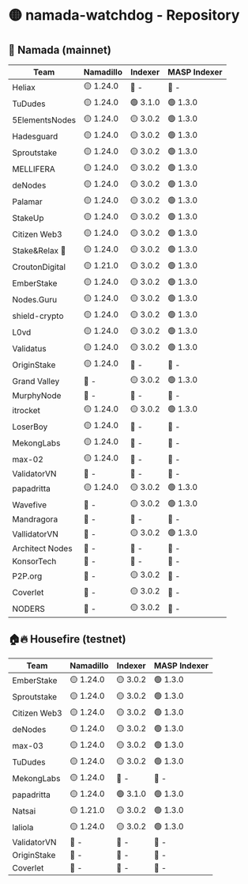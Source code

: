 # 🟡 namada-watchdog - Repository

## 🚀 Namada (mainnet)

| Team | Namadillo | Indexer | MASP Indexer |
|-|-|-|-|
| Heliax | 🟡 1.24.0 | 🔴 - | 🔴 - |
| TuDudes | 🟡 1.24.0 | 🟢 3.1.0 | 🟢 1.3.0 |
| 5ElementsNodes | 🟡 1.24.0 | 🟡 3.0.2 | 🟢 1.3.0 |
| Hadesguard | 🟡 1.24.0 | 🟡 3.0.2 | 🟢 1.3.0 |
| Sproutstake | 🟡 1.24.0 | 🟡 3.0.2 | 🟢 1.3.0 |
| MELLIFERA | 🟡 1.24.0 | 🟡 3.0.2 | 🟢 1.3.0 |
| deNodes | 🟡 1.24.0 | 🟡 3.0.2 | 🟢 1.3.0 |
| Palamar | 🟡 1.24.0 | 🟡 3.0.2 | 🟢 1.3.0 |
| StakeUp | 🟡 1.24.0 | 🟡 3.0.2 | 🟢 1.3.0 |
| Citizen Web3 | 🟡 1.24.0 | 🟡 3.0.2 | 🟢 1.3.0 |
| Stake&Relax 🦥 | 🟡 1.24.0 | 🟡 3.0.2 | 🟢 1.3.0 |
| CroutonDigital | 🟡 1.21.0 | 🟡 3.0.2 | 🟢 1.3.0 |
| EmberStake | 🟡 1.24.0 | 🟡 3.0.2 | 🟢 1.3.0 |
| Nodes.Guru | 🟡 1.24.0 | 🟡 3.0.2 | 🟢 1.3.0 |
| shield-crypto | 🟡 1.24.0 | 🟡 3.0.2 | 🟢 1.3.0 |
| L0vd | 🟡 1.24.0 | 🟡 3.0.2 | 🟢 1.3.0 |
| Validatus | 🟡 1.24.0 | 🟡 3.0.2 | 🟢 1.3.0 |
| OriginStake | 🟡 1.24.0 | 🔴 - | 🔴 - |
| Grand Valley | 🔴 - | 🟡 3.0.2 | 🟢 1.3.0 |
| MurphyNode | 🔴 - | 🔴 - | 🔴 - |
| itrocket | 🟡 1.24.0 | 🟡 3.0.2 | 🟢 1.3.0 |
| LoserBoy | 🟡 1.24.0 | 🔴 - | 🔴 - |
| MekongLabs | 🟡 1.24.0 | 🔴 - | 🔴 - |
| max-02 | 🟡 1.24.0 | 🔴 - | 🔴 - |
| ValidatorVN | 🔴 - | 🔴 - | 🔴 - |
| papadritta | 🟡 1.24.0 | 🟡 3.0.2 | 🟢 1.3.0 |
| Wavefive | 🔴 - | 🟡 3.0.2 | 🟢 1.3.0 |
| Mandragora | 🔴 - | 🔴 - | 🔴 - |
| VallidatorVN | 🔴 - | 🟡 3.0.2 | 🟢 1.3.0 |
| Architect Nodes | 🔴 - | 🔴 - | 🔴 - |
| KonsorTech | 🔴 - | 🔴 - | 🔴 - |
| P2P.org | 🔴 - | 🟡 3.0.2 | 🔴 - |
| Coverlet | 🔴 - | 🟡 3.0.2 | 🔴 - |
| NODERS | 🔴 - | 🟡 3.0.2 | 🔴 - |

## 🏠🔥 Housefire (testnet)

| Team | Namadillo | Indexer | MASP Indexer |
|-|-|-|-|
| EmberStake | 🟡 1.24.0 | 🟡 3.0.2 | 🟢 1.3.0 |
| Sproutstake | 🟡 1.24.0 | 🟡 3.0.2 | 🟢 1.3.0 |
| Citizen Web3 | 🟡 1.24.0 | 🟡 3.0.2 | 🟢 1.3.0 |
| deNodes | 🟡 1.24.0 | 🟡 3.0.2 | 🟢 1.3.0 |
| max-03 | 🟡 1.24.0 | 🟡 3.0.2 | 🟢 1.3.0 |
| TuDudes | 🟡 1.24.0 | 🟡 3.0.2 | 🟢 1.3.0 |
| MekongLabs | 🟡 1.24.0 | 🔴 - | 🔴 - |
| papadritta | 🟡 1.24.0 | 🟢 3.1.0 | 🟢 1.3.0 |
| Natsai | 🟡 1.21.0 | 🟡 3.0.2 | 🟢 1.3.0 |
| laliola | 🟡 1.24.0 | 🟡 3.0.2 | 🟢 1.3.0 |
| ValidatorVN | 🔴 - | 🔴 - | 🔴 - |
| OriginStake | 🔴 - | 🔴 - | 🔴 - |
| Coverlet | 🔴 - | 🔴 - | 🔴 - |

